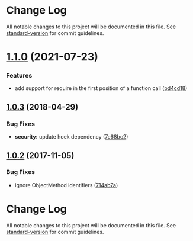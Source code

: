 # Change Log

All notable changes to this project will be documented in this file. See [standard-version](https://github.com/conventional-changelog/standard-version) for commit guidelines.

<a name="1.1.0"></a>
# [1.1.0](https://github.com/princjef/babel-plugin-lazy-require/compare/v1.0.3...v1.1.0) (2021-07-23)


### Features

* add support for require in the first position of a function call ([bd4cd18](https://github.com/princjef/babel-plugin-lazy-require/commit/bd4cd18))



<a name="1.0.3"></a>
## [1.0.3](https://github.com/princjef/babel-plugin-lazy-require/compare/v1.0.2...v1.0.3) (2018-04-29)


### Bug Fixes

* **security:** update hoek dependency ([7c68bc2](https://github.com/princjef/babel-plugin-lazy-require/commit/7c68bc2))



<a name="1.0.2"></a>
## [1.0.2](https://github.com/princjef/babel-plugin-lazy-require/compare/v1.0.1...v1.0.2) (2017-11-05)


### Bug Fixes

* ignore ObjectMethod identifiers ([714ab7a](https://github.com/princjef/babel-plugin-lazy-require/commit/714ab7a))



# Change Log

All notable changes to this project will be documented in this file. See [standard-version](https://github.com/conventional-changelog/standard-version) for commit guidelines.
